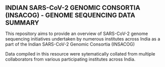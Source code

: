 <b style="font-size: 20px;">INDIAN SARS-CoV-2 GENOMIC CONSORTIA (INSACOG) - GENOME SEQUENCING DATA SUMMARY</b>

This repository aims to provide an overview of SARS-CoV-2 genome sequencing initiatives undertaken by numerous institutes across India as a part of the Indian SARS-CoV-2 Genomic Consortia (INSACOG)

Data compiled in this resource were sytematically collated from multiple collaborators from various participating institutes across India. 
